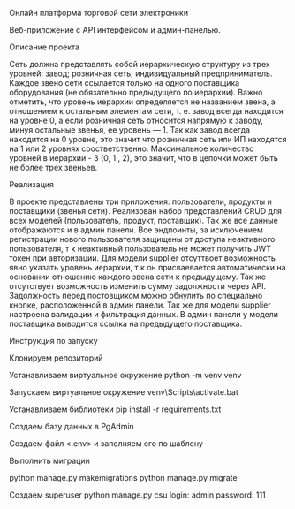 Онлайн платформа торговой сети электроники

Веб-приложение с API интерфейсом и админ-панелью.

Описание проекта

Сеть должна представлять собой иерархическую структуру из трех уровней:
завод;
розничная сеть;
индивидуальный предприниматель.
Каждое звено сети ссылается только на одного поставщика оборудования (не обязательно предыдущего по иерархии). Важно отметить, что уровень иерархии определяется не названием звена, а отношением к остальным элементам сети, т. е. завод всегда находится на уровне 0, а если розничная сеть относится напрямую к заводу, минуя остальные звенья, ее уровень — 1. Так как завод всегда находится на 0 уровне, это значит что розничная сеть или ИП находятся на 1 или 2 уровнях соостветственно. Максимальное количество уровней в иерархии - 3 (0, 1 , 2), это значит, что в цепочки может быть не более трех звеньев.

Реализация

В проекте представлены три приложения: пользователи, продукты и поставщики (звенья сети).
Реализован набор представлений CRUD для всех моделей (пользователь, продукт, поставщик). Так же все данные отображаются и в админ панели. Все эндпоинты, за исключением регистрации нового пользователя защищены от доступа неактивного пользователя, т к неактивный пользователь не может получить JWT токен при авторизации. Для модели supplier отсуттвоет возможность явно указать уровень иерархии, т к он присваевается автоматически на основании отношению каждого звена сети к предыдущему. Так же отсутствует возможность изменить сумму задолжности через API. Задолжность перед постовщиком можно обнулить по специально кнопке, расположенной в админ панели. Так же для модели supplier настроена валидации и фильтрация данных. В админ панели у модели поставщика выводится ссылка на предыдущего поставщика.

Инструкция по запуску

Клонируем репозиторий

Устанавливаем виртуальное окружение
python -m venv venv

Запускаем виртуальное окружение
venv\Scripts\activate.bat

Устанавливаем библиотеки
pip install -r requirements.txt

Создаем базу данных в PgAdmin

Создаем файл <.env> и заполняем его по шаблону

Выполнить миграции

python manage.py makemigrations
python manage.py migrate

Создаем superuser 
python manage.py csu
login: admin password: 111
